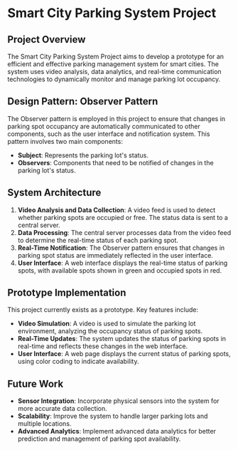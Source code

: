 # Smart City Parking System Project

## Project Overview
The Smart City Parking System Project aims to develop a prototype for an efficient and effective parking management system for smart cities. The system uses video analysis, data analytics, and real-time communication technologies to dynamically monitor and manage parking lot occupancy.

## Design Pattern: Observer Pattern
The Observer pattern is employed in this project to ensure that changes in parking spot occupancy are automatically communicated to other components, such as the user interface and notification system. This pattern involves two main components:
- **Subject**: Represents the parking lot's status.
- **Observers**: Components that need to be notified of changes in the parking lot's status.

## System Architecture
1. **Video Analysis and Data Collection**: A video feed is used to detect whether parking spots are occupied or free. The status data is sent to a central server.
2. **Data Processing**: The central server processes data from the video feed to determine the real-time status of each parking spot.
3. **Real-Time Notification**: The Observer pattern ensures that changes in parking spot status are immediately reflected in the user interface.
4. **User Interface**: A web interface displays the real-time status of parking spots, with available spots shown in green and occupied spots in red.

## Prototype Implementation
This project currently exists as a prototype. Key features include:
- **Video Simulation**: A video is used to simulate the parking lot environment, analyzing the occupancy status of parking spots.
- **Real-Time Updates**: The system updates the status of parking spots in real-time and reflects these changes in the web interface.
- **User Interface**: A web page displays the current status of parking spots, using color coding to indicate availability.

## Future Work
- **Sensor Integration**: Incorporate physical sensors into the system for more accurate data collection.
- **Scalability**: Improve the system to handle larger parking lots and multiple locations.
- **Advanced Analytics**: Implement advanced data analytics for better prediction and management of parking spot availability.
